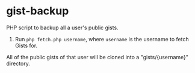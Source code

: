 gist-backup
===========

PHP script to backup all a user's public gists.

1. Run ```php fetch.php username```, where ```username``` is the username to fetch Gists for.

All of the public gists of that user will be cloned into a "gists/{username}" directory.
